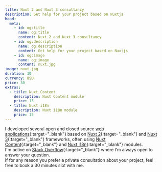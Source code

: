 ```yaml
---
title: Nuxt 2 and Nuxt 3 consultancy
description: Get help for your project based on Nuxtjs
head:
  meta:
    - id: og:title
      name: og:title
      content: Nuxt 2 and Nuxt 3 consultancy
    - id: og:description
      name: og:description
      content: Get help for your project based on Nuxtjs
    - id: og:image
      name: og:image
      content: nuxt.jpg
image: nuxt.jpg
duration: 30
currency: USD
price: 30
extras:
  - title: Nuxt Content
    description: Nuxt Content module
    price: 15
  - title: Nuxt i18n
    description: Nuxt i18n module
    price: 15
---
```

I developed several open and closed source [web applications](https://github.com/learntheropes?tab=repositories){:target="_blank"} based on [Nuxt 2](https://v2.nuxt.com/){:target="_blank"} and [Nuxt 3](https://nuxt.com/){:target="_blank"} frameworks, often using [Nuxt Content](https://content.nuxtjs.org/){:target="_blank"} and [Nuxt i18n](https://v8.i18n.nuxtjs.org/){:target="_blank"} modules.  
I'm active on [Stack Overflow](https://stackoverflow.com/users/11258206/learntheropes){:target="_blank"} where I'm always open to answer your question.  
If for any reason you prefer a private consultation about your project, feel free to book a 30 minutes slot with me.  